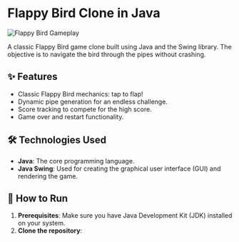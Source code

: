 # Flappy Bird Clone in Java

![Flappy Bird Gameplay](https://www.youtube.com/watch?v=fQoJZuBwrkU&t=3s.gif)

A classic Flappy Bird game clone built using Java and the Swing library. The objective is to navigate the bird through the pipes without crashing.

## ✨ Features

-   Classic Flappy Bird mechanics: tap to flap!
-   Dynamic pipe generation for an endless challenge.
-   Score tracking to compete for the high score.
-   Game over and restart functionality.

## 🛠️ Technologies Used

-   **Java**: The core programming language.
-   **Java Swing**: Used for creating the graphical user interface (GUI) and rendering the game.

## 🚀 How to Run

1.  **Prerequisites**: Make sure you have Java Development Kit (JDK) installed on your system.
2.  **Clone the repository**:
    